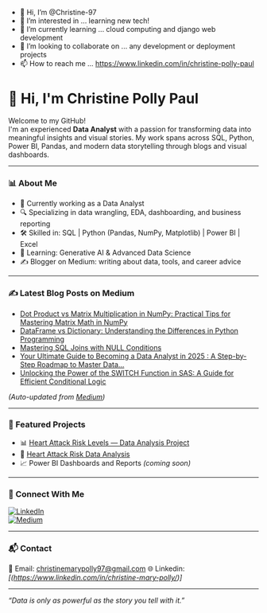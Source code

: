- 👋 Hi, I’m @Christine-97
- 👀 I’m interested in ... learning new tech!
- 🌱 I’m currently learning ... cloud computing and django web development
- 💞️ I’m looking to collaborate on ... any development or deployment projects
- 📫 How to reach me ... https://www.linkedin.com/in/christine-polly-paul

<!---
Christine-97/Christine-97 is a ✨ special ✨ repository because its `README.md` (this file) appears on your GitHub profile.
You can click the Preview link to take a look at your changes.
--->

# 👋 Hi, I'm Christine Polly Paul

Welcome to my GitHub!  
I'm an experienced **Data Analyst** with a passion for transforming data into meaningful insights and visual stories. My work spans across SQL, Python, Power BI, Pandas, and modern data storytelling through blogs and visual dashboards.

---

### 📊 About Me

- 💼 Currently working as a Data Analyst
- 🔍 Specializing in data wrangling, EDA, dashboarding, and business reporting
- 🛠️ Skilled in: SQL | Python (Pandas, NumPy, Matplotlib) | Power BI | Excel
- 🧠 Learning: Generative AI & Advanced Data Science
- ✍️ Blogger on Medium: writing about data, tools, and career advice

---

### ✍️ Latest Blog Posts on Medium
<!-- BLOG-POST-LIST:START -->
- [Dot Product vs Matrix Multiplication in NumPy: Practical Tips for Mastering Matrix Math in NumPy](https://medium.com/@christine_polly_paul/dot-product-vs-matrix-multiplication-in-numpy-practical-tips-for-mastering-matrix-math-in-numpy-170d28ba9591?source=rss-16f3679a57c1------2)
- [DataFrame vs Dictionary: Understanding the Differences in Python Programming](https://medium.com/@christine_polly_paul/dataframe-vs-dictionary-understanding-the-differences-in-python-programming-e77599ce1853?source=rss-16f3679a57c1------2)
- [Mastering SQL Joins with NULL Conditions](https://medium.com/@christine_polly_paul/mastering-sql-joins-with-null-conditions-e7ad42d38d59?source=rss-16f3679a57c1------2)
- [Your Ultimate Guide to Becoming a Data Analyst in 2025 : A Step-by-Step Roadmap to Master Data…](https://medium.com/@christine_polly_paul/your-ultimate-guide-to-becoming-a-data-analyst-in-2025-a-step-by-step-roadmap-to-master-data-3a62322322df?source=rss-16f3679a57c1------2)
- [Unlocking the Power of the SWITCH Function in SAS: A Guide for Efficient Conditional Logic](https://medium.com/@christine_polly_paul/unlocking-the-power-of-the-switch-function-in-sas-a-guide-for-efficient-conditional-logic-6a9364d710f5?source=rss-16f3679a57c1------2)
<!-- BLOG-POST-LIST:END -->

_(Auto-updated from [Medium](https://medium.com/@christine_polly_paul))_

---

### 📌 Featured Projects

- 📊 [Heart Attack Risk Levels — Data Analysis Project](https://github.com/Christine-97/Data_analysis_with_jupyter/blob/main/step-by-step-data-analysis.ipynb)
- 📁 [Heart Attack Risk Data Analysis](https://github.com/Christine-97/Data_analysis_with_jupyter)
- 📈 Power BI Dashboards and Reports *(coming soon)*
  
---

### 🔗 Connect With Me

[![LinkedIn](https://img.shields.io/badge/LinkedIn-ChristineMaryPolly-blue?style=flat-square&logo=linkedin)](https://www.linkedin.com/in/christine-mary-polly)  
[![Medium](https://img.shields.io/badge/Medium-Blog-black?style=flat-square&logo=medium)](https://medium.com/@christine_polly_paul)

---

### 📬 Contact

📧 Email: christinemarypolly97@gmail.com 
🌐 Linkedin: _[(https://www.linkedin.com/in/christine-mary-polly/)]_

---

_“Data is only as powerful as the story you tell with it.”_
